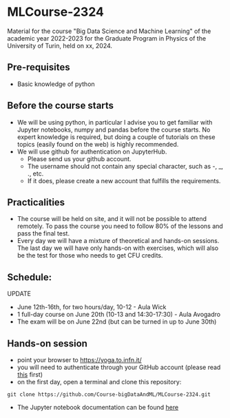 # MLCourse-2324
Material for the course "Big Data Science and Machine Learning" of the academic year 2022-2023 for the Graduate Program in Physics of the 
University of Turin, held on xx, 2024. 

## Pre-requisites

- Basic knowledge of python 

## Before the course starts

- We will be using python, in particular I advise you to get familiar with Jupyter notebooks, numpy and pandas before the course starts. No expert knowledge is required, but doing a couple of tutorials on these topics (easily found on the web) is highly recommended.
- We will use github for authentication on JupyterHub. 
  - Please send us your github account. 
  - The username should not contain any special character, such as -, _, ., etc. 
  - If it does, please create a new account that fulfills the requirements.

## Practicalities

- The course will be held on site, and it will not be possible to attend remotely. To pass the course you need to follow 80% of the lessons and pass the final test.
- Every day we will have a mixture of theoretical and hands-on sessions. The last day we will have only hands-on with exercises, which will also be the test for those who needs to get CFU credits.

## Schedule:

UPDATE
- June 12th-16th, for two hours/day, 10-12 - Aula Wick
- 1 full-day course on June 20th (10-13 and 14:30-17:30) - Aula Avogadro
- The exam will be on June 22nd (but can be turned in up to June 30th)


## Hands-on session

- point your browser to https://yoga.to.infn.it/
- you will need to authenticate through your GitHub account (please read [this](#before-the-course-starts) first)
- on the first day, open a terminal and clone this repository:

```
git clone https://github.com/Course-bigDataAndML/MLCourse-2324.git
```
- The Jupyter notebook documentation can be found [here](https://jupyterlab.readthedocs.io/en/stable/user/interface.html) 

